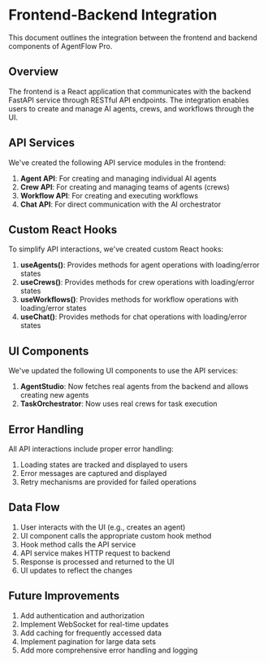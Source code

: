 # Frontend-Backend Integration

This document outlines the integration between the frontend and backend components of AgentFlow Pro.

## Overview

The frontend is a React application that communicates with the backend FastAPI service through RESTful API endpoints. The integration enables users to create and manage AI agents, crews, and workflows through the UI.

## API Services

We've created the following API service modules in the frontend:

1. **Agent API**: For creating and managing individual AI agents
2. **Crew API**: For creating and managing teams of agents (crews)
3. **Workflow API**: For creating and executing workflows
4. **Chat API**: For direct communication with the AI orchestrator

## Custom React Hooks

To simplify API interactions, we've created custom React hooks:

1. **useAgents()**: Provides methods for agent operations with loading/error states
2. **useCrews()**: Provides methods for crew operations with loading/error states
3. **useWorkflows()**: Provides methods for workflow operations with loading/error states
4. **useChat()**: Provides methods for chat operations with loading/error states

## UI Components

We've updated the following UI components to use the API services:

1. **AgentStudio**: Now fetches real agents from the backend and allows creating new agents
2. **TaskOrchestrator**: Now uses real crews for task execution

## Error Handling

All API interactions include proper error handling:

1. Loading states are tracked and displayed to users
2. Error messages are captured and displayed
3. Retry mechanisms are provided for failed operations

## Data Flow

1. User interacts with the UI (e.g., creates an agent)
2. UI component calls the appropriate custom hook method
3. Hook method calls the API service
4. API service makes HTTP request to backend
5. Response is processed and returned to the UI
6. UI updates to reflect the changes

## Future Improvements

1. Add authentication and authorization
2. Implement WebSocket for real-time updates
3. Add caching for frequently accessed data
4. Implement pagination for large data sets
5. Add more comprehensive error handling and logging
